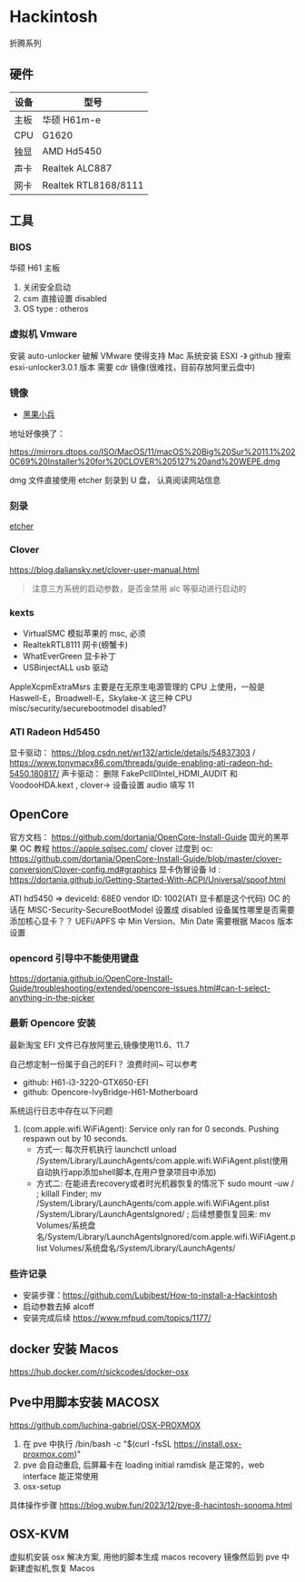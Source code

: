# Hackintosh

折腾系列

## 硬件

| 设备 | 型号                 |
| ---- | -------------------- |
| 主板 | 华硕 H61m-e          |
| CPU  | G1620                |
| 独显 | AMD Hd5450           |
| 声卡 | Realtek ALC887       |
| 网卡 | Realtek RTL8168/8111 |

## 工具

### BIOS

华硕 H61 主板

1. 关闭安全启动
2. csm 直接设置 disabled
3. OS type : otheros

### 虚拟机 Vmware

安装 auto-unlocker 破解 VMware 使得支持 Mac 系统安装
ESXI -》 github 搜索 esxi-unlocker3.0.1 版本
需要 cdr 镜像(很难找，目前存放阿里云盘中)

### 镜像

- [黑果小兵](https://mirrors.dtops.cc/ISO/MacOS)

地址好像换了：

https://mirrors.dtops.co/ISO/MacOS/11/macOS%20Big%20Sur%2011.1%2020C69%20Installer%20for%20CLOVER%205127%20and%20WEPE.dmg

dmg 文件直接使用 etcher 刻录到 U 盘，
认真阅读网站信息

### 刻录

[etcher](https://www.balena.io/etcher/)

### Clover

https://blog.daliansky.net/clover-user-manual.html

> 注意三方系统的启动参数，是否金禁用 alc 等驱动进行启动的

### kexts

- VirtualSMC 模拟苹果的 msc, 必须
- RealtekRTL8111 网卡(螃蟹卡)
- WhatEverGreen 显卡补丁
- USBinjectALL usb 驱动

AppleXcpmExtraMsrs 主要是在无原生电源管理的 CPU 上使用，一般是 Haswell-E，Broadwell-E，Skylake-X 这三种 CPU
misc/security/securebootmodel disabled?

### ATI Radeon Hd5450

显卡驱动： https://blog.csdn.net/wr132/article/details/54837303 / https://www.tonymacx86.com/threads/guide-enabling-ati-radeon-hd-5450.180817/
声卡驱动： 删除 FakePcIIDIntel_HDMI_AUDIT 和 VoodooHDA.kext , clover-> 设备设置 audio 填写 11



## OpenCore

官方文档： https://github.com/dortania/OpenCore-Install-Guide
国光的黑苹果 OC 教程 https://apple.sqlsec.com/
clover 过度到 oc: https://github.com/dortania/OpenCore-Install-Guide/blob/master/clover-conversion/Clover-config.md#graphics
显卡伪冒设备 Id : https://dortania.github.io/Getting-Started-With-ACPI/Universal/spoof.html

ATI hd5450 => deviceId: 68E0 vendor ID: 1002(ATI 显卡都是这个代码)
OC 的话在 MISC-Security-SecureBootModel 设置成 disabled
设备属性哪里是否需要添加核心显卡？？
UEFi/APFS 中 Min Version、Min Date 需要根据 Macos 版本设置

### opencord 引导中不能使用键盘

https://dortania.github.io/OpenCore-Install-Guide/troubleshooting/extended/opencore-issues.html#can-t-select-anything-in-the-picker

### 最新 Opencore 安装

最新淘宝 EFI 文件已存放阿里云,镜像使用11.6、11.7

自己想定制一份属于自己的EFI？ 浪费时间~ 可以参考
- github: H61-i3-3220-GTX650-EFI
- github: Opencore-IvyBridge-H61-Motherboard

系统运行日志中存在以下问题
1. (com.apple.wifi.WiFiAgent): Service only ran for 0 seconds. Pushing respawn out by 10 seconds. 
    - 方式一: 每次开机执行 launchctl unload /System/Library/LaunchAgents/com.apple.wifi.WiFiAgent.plist(使用自动执行app添加shell脚本,在用户登录项目中添加)
    - 方式二: 在能进去recovery或者时光机器恢复的情况下 sudo mount -uw / ; killall Finder; mv /System/Library/LaunchAgents/com.apple.wifi.WiFiAgent.plist /System/Library/LaunchAgentsIgnored/ ; 后续想要恢复回来: mv Volumes/系统盘名/System/Library/LaunchAgentsIgnored/com.apple.wifi.WiFiAgent.plist Volumes/系统盘名/System/Library/LaunchAgents/

### 些许记录

- 安装步骤：https://github.com/Lubibest/How-to-install-a-Hackintosh
- 启动参数去掉 alcoff
- 安装完成后续 https://www.mfpud.com/topics/1177/


## docker 安装 Macos

https://hub.docker.com/r/sickcodes/docker-osx

## Pve中用脚本安装 MACOSX

https://github.com/luchina-gabriel/OSX-PROXMOX

1. 在 pve 中执行 /bin/bash -c "$(curl -fsSL https://install.osx-proxmox.com)"
2. pve 会自动重启, 后屏幕卡在 loading initial ramdisk 是正常的，web interface 能正常使用
3. osx-setup

具体操作步骤 https://blog.wubw.fun/2023/12/pve-8-hacintosh-sonoma.html

## OSX-KVM

虚拟机安装 osx 解决方案, 用他的脚本生成 macos recovery 镜像然后到 pve 中新建虚拟机,恢复 Macos
